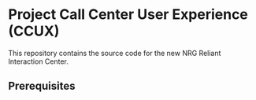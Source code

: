 # Project Call Center User Experience (CCUX) #

This repository contains the source code for the new NRG Reliant Interaction Center.

Prerequisites
-------------

